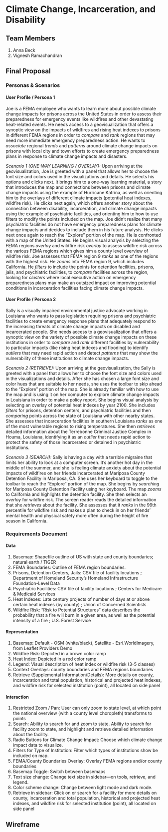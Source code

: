 # Climate Change, Incarceration, and Disability

## Team Members

1. Anna Beck
2. Vignesh Ramachandran

## Final Proposal

### Personas & Scenarios

#### User Profile / Persona 1

Joe is a FEMA employee who wants to learn more about possible climate change impacts for prisons across the United States in order to assess their preparedness for emergency events like wildfires and other devastating heat-related events. He needs access to a geovisualization that offers a synoptic view on the impacts of wildfires and rising heat indexes to prisons in different FEMA regions in order to *compare* and *rank* regions that may need more immediate emergency preparedness action. He wants to *associate* regional *trends* and *patterns* around climate change impacts on prisons with local city and town efforts to create emergency preparedness plans in response to climate change impacts and disasters. 

*Scenario 1 (ONE-WAY LEARNING / OVERLAY):* Upon arriving at the geovisualization, Joe is greeted with a panel that allows her to choose the font size and colors used in the visualizations and details. He selects his options and clicks next. It brings him to a one-way learning material, a story that introduces the map and connections between prisons and climate change impacts using the example of Hurricane Katrina, as well as orienting him to the overlays of different climate impacts (potential heat indexes, wildfire risk). He clicks next again, which offers another story about the connection between disability, incarceration, and climate change impacts using the example of psychiatric facilities, and orienting him to how to use filters to modify the points included on the map. Joe didn’t realize that many psychiatric facilities do not have emergency preparedness plans for climate change impacts and decides to include them in his future analysis. He clicks next once again to reach the “Explore” portion of the map. He is confronted with a map of the United States. He begins visual analysis by selecting the FEMA regions *overlay* and wildfire risk *overlay* to assess wildfire risk across the various FEMA regions which gives him a county level overview of wildfire risk. Joe assesses that FEMA region 9 *ranks* as one of the regions with the highest risk. He *zooms* into FEMA region 9, which includes California. He *filters* to include the points for detention facilities, prisons, jails, and psychiatric facilities, to *compare* facilities across the region, looking for *clusters* where local executive action on emergency preparedness plans may make an outsized impact on improving potential conditions in incarceration facilities facing climate change impacts. 

#### User Profile / Persona 2

Sally is a visually impaired environmental justice advocate working in Louisiana who wants to pass legislation requiring prisons and psychiatric facilities to create emergency response plans that adequately respond to the increasing threats of climate change impacts on disabled and incarcerated people. She needs access to a geovisualization that offers a synoptic view on the variety of possible climate change impacts on these institutions in order to *compare* and *rank* different facilities by vulnerability to particular impacts (like rising heat indexes and flooding) to identify *outliers* that may need rapid action and detect *patterns* that may show the vulnerability of these institutions to climate change impacts. 

*Scenario 2 (RETRIEVE):* Upon arriving at the geovisualization, the Sally is greeted with a panel that allows her to choose the font size and colors used in the visualizations and details. After she has chosen a large font size and color hues that are suitable to her needs, she uses the toolbar to skip ahead to the “Explore” portion of the map. She is already familiar with how to use the map and is using it on her computer to explore climate change impacts in Louisiana in order to make a policy report. She begins visual analysis by selecting an overlay of potential heat indexes by year 2100. She includes *filters* for prisons, detention centers, and psychiatric facilities and then *comparing* points across the state of Louisiana with other nearby states. She assesses that incarceration facilities in southern Louisiana *ranks* as one of the most vulnerable regions to rising temperatures. She then *retrieves* detailed information about the Terrebonne Criminal Justice Complex in Houma, Louisiana, identifying it as an *outlier* that needs rapid action to protect the safety of those incarcerated or detained in psychiatric institutions.

*Scenario 3 (SEARCH):* Sally is having a day with a terrible migraine that limits her ability to look at a computer screen. It’s another hot day in the middle of the summer, and she is feeling climate anxiety about the potential impacts of wildfires on her friends incarcerated at Mariposa County Detention Facility in Mariposa, CA. She uses her keyboard to toggle to the toolbar to reach the “Explore” portion of the map. She begins by *searching* for Mariposa County Detention Facility using her keyboard. The map *zooms* to California and highlights the detention facility. She then selects an *overlay* for wildfire risk. The screen reader reads the detailed information that she *retrieves* about the facility. She assesses that it *ranks* in the 99th percentile for wildfire risk and makes a plan to check in on her friends’ mental health and physical safety more often during the height of fire season in California. 
    
### Requirements Document

#### Data
1. Basemap: Shapefile outline of US with state and county boundaries; natural earth / TIGER 
2. FEMA Boundaries: Outline of FEMA region boundaries. 
3. Prisons, Detention Centers, Jails: CSV file of facility locations ; Department of Homeland Security’s Homeland Infrastructure Foundation-Level Data
4. Psychiatric Facilities: CSV file of facility locations ; Centers for Medicare & Medicaid Services
5. Heat Indexes: Late century projects of number of days at or above certain heat indexes (by county) ; Union of Concerned Scientists 
6. Wildfire Risk: “Risk to Potential Structures” data describes the probability that a fire will burn in a given area, as well as the potential intensity of a fire ; U.S. Forest Service

#### Representation
1. Basemap: Default - OSM (white/black), Satellite - Esri.WorldImagery, from Leaflet Providers Demo
2. Wildfire Risk: Depicted in a brown color ramp
3. Heat Index: Depicted in a red color ramp
4. Legend: Visual description of heat index or wildfire risk (3-5 classes)
5. Context Overlays: county boundaries and FEMA regions boundaries
6. Retrieve (Supplemental Information/Details): More details on county, incarceration and total population, historical and projected heat indexes, and wildfire risk for selected institution (point), all located on side panel

#### Interaction
1. Restricted Zoom / Pan: User can only zoom to state level, at which point the national overview (with a county level choropleth) transforms to points
2. Search: Ability to search for and zoom to state. Ability to search for facility zoom to state, and highlight and retrieve detailed information about the facility.
3. Radio Buttons for Climate Change Impact: Choose which climate change impact data to visualize.
4. Filters for Type of Institution: Filter which types of institutions show be included on map.
5. FEMA/County Boundaries Overlay: Overlay FEMA regions and/or county boundaries
6. Basemap Toggle: Switch between basemaps
7. Text size change: Change text size in sidebar—on tools, retrieve, and legend.
8. Color scheme change: Change between light mode and dark mode.
9. Retrieve in sidebar: Click on or search for a facility for more details on county, incarceration and total population, historical and projected heat indexes, and wildfire risk for selected institution (point), all located on side panel

## Wireframe






